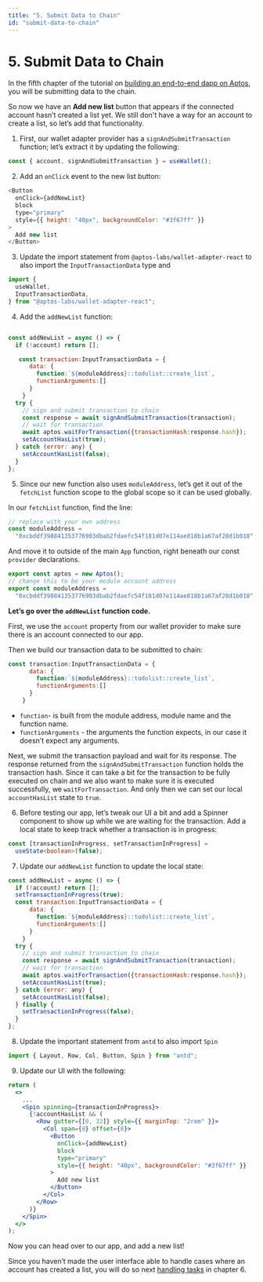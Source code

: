 ```yaml
---
title: "5. Submit Data to Chain"
id: "submit-data-to-chain"
---
```


# 5. Submit Data to Chain

In the fifth chapter of the tutorial on [building an end-to-end dapp on Aptos](./index.md), you will be submitting data to the chain.

So now we have an **Add new list** button that appears if the connected account hasn’t created a list yet. We still don't have a way for an account to create a list, so let’s add that functionality.

1. First, our wallet adapter provider has a `signAndSubmitTransaction` function; let’s extract it by updating the following:

```js
const { account, signAndSubmitTransaction } = useWallet();
```

2. Add an `onClick` event to the new list button:

```js
<Button
  onClick={addNewList}
  block
  type="primary"
  style={{ height: "40px", backgroundColor: "#3f67ff" }}
>
  Add new list
</Button>
```

3. Update the import statement from `@aptos-labs/wallet-adapter-react` to also import the `InputTransactionData` type and

```js
import {
  useWallet,
  InputTransactionData,
} from "@aptos-labs/wallet-adapter-react";
```

4. Add the `addNewList` function:

```js

const addNewList = async () => {
  if (!account) return [];

   const transaction:InputTransactionData = {
      data: {
        function:`${moduleAddress}::todolist::create_list`,
        functionArguments:[]
      }
    }
  try {
    // sign and submit transaction to chain
    const response = await signAndSubmitTransaction(transaction);
    // wait for transaction
    await aptos.waitForTransaction({transactionHash:response.hash});
    setAccountHasList(true);
  } catch (error: any) {
    setAccountHasList(false);
  }
};
```

5. Since our new function also uses `moduleAddress`, let’s get it out of the `fetchList` function scope to the global scope so it can be used globally.

In our `fetchList` function, find the line:

```js
// replace with your own address
const moduleAddress =
  "0xcbddf398841353776903dbab2fdaefc54f181d07e114ae818b1a67af28d1b018";
```

And move it to outside of the main `App` function, right beneath our const `provider` declarations.

```js
export const aptos = new Aptos();
// change this to be your module account address
export const moduleAddress =
  "0xcbddf398841353776903dbab2fdaefc54f181d07e114ae818b1a67af28d1b018";
```

**Let’s go over the `addNewList` function code.**

First, we use the `account` property from our wallet provider to make sure there is an account connected to our app.

Then we build our transaction data to be submitted to chain:

```js
const transaction:InputTransactionData = {
      data: {
        function:`${moduleAddress}::todolist::create_list`,
        functionArguments:[]
      }
    }
```

- `function`- is built from the module address, module name and the function name.
- `functionArguments` - the arguments the function expects, in our case it doesn’t expect any arguments.

Next, we submit the transaction payload and wait for its response. The response returned from the `signAndSubmitTransaction` function holds the transaction hash. Since it can take a bit for the transaction to be fully executed on chain and we also want to make sure it is executed successfully, we `waitForTransaction`. And only then we can set our local `accountHasList` state to `true`.

6. Before testing our app, let’s tweak our UI a bit and add a Spinner component to show up while we are waiting for the transaction.
   Add a local state to keep track whether a transaction is in progress:

```ts
const [transactionInProgress, setTransactionInProgress] =
  useState<boolean>(false);
```

7. Update our `addNewList` function to update the local state:

```js
const addNewList = async () => {
  if (!account) return [];
  setTransactionInProgress(true);
  const transaction:InputTransactionData = {
      data: {
        function:`${moduleAddress}::todolist::create_list`,
        functionArguments:[]
      }
    }
  try {
    // sign and submit transaction to chain
    const response = await signAndSubmitTransaction(transaction);
    // wait for transaction
    await aptos.waitForTransaction({transactionHash:response.hash});
    setAccountHasList(true);
  } catch (error: any) {
    setAccountHasList(false);
  } finally {
    setTransactionInProgress(false);
  }
};
```

8. Update the important statement from `antd` to also import `Spin`

```js
import { Layout, Row, Col, Button, Spin } from "antd";
```

9. Update our UI with the following:

```jsx
return (
  <>
    ...
    <Spin spinning={transactionInProgress}>
      {!accountHasList && (
        <Row gutter={[0, 32]} style={{ marginTop: "2rem" }}>
          <Col span={8} offset={8}>
            <Button
              onClick={addNewList}
              block
              type="primary"
              style={{ height: "40px", backgroundColor: "#3f67ff" }}
            >
              Add new list
            </Button>
          </Col>
        </Row>
      )}
    </Spin>
  </>
);
```

Now you can head over to our app, and add a new list!

Since you haven’t made the user interface able to handle cases where an account has created a list, you will do so next [handling tasks](./6-handle-tasks.md) in chapter 6.
